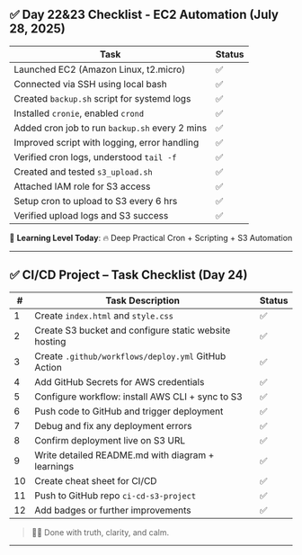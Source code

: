 ## ✅ Day 22&23 Checklist - EC2 Automation (July 28, 2025)

| Task | Status |
|------|--------|
| Launched EC2 (Amazon Linux, t2.micro) | ✅ |
| Connected via SSH using local bash | ✅ |
| Created `backup.sh` script for systemd logs | ✅ |
| Installed `cronie`, enabled `crond` | ✅ |
| Added cron job to run `backup.sh` every 2 mins | ✅ |
| Improved script with logging, error handling | ✅ |
| Verified cron logs, understood `tail -f` | ✅ |
| Created and tested `s3_upload.sh` | ✅ |
| Attached IAM role for S3 access | ✅ |
| Setup cron to upload to S3 every 6 hrs | ✅ |
| Verified upload logs and S3 success | ✅ |

🧠 **Learning Level Today**: 🔥 Deep Practical Cron + Scripting + S3 Automation

---

## ✅ CI/CD Project – Task Checklist (Day 24)

| #  | Task Description                                      | Status |
|----|--------------------------------------------------------|--------|
| 1  | Create `index.html` and `style.css`                    | ✅     |
| 2  | Create S3 bucket and configure static website hosting  | ✅     |
| 3  | Create `.github/workflows/deploy.yml` GitHub Action    | ✅     |
| 4  | Add GitHub Secrets for AWS credentials                 | ✅     |
| 5  | Configure workflow: install AWS CLI + sync to S3       | ✅     |
| 6  | Push code to GitHub and trigger deployment             | ✅     |
| 7  | Debug and fix any deployment errors                    | ✅     |
| 8  | Confirm deployment live on S3 URL                      | ✅     |
| 9  | Write detailed README.md with diagram + learnings      | ✅     |
| 10 | Create cheat sheet for CI/CD                           | ✅     |
| 11 | Push to GitHub repo `ci-cd-s3-project`                 | ✅     |
| 12 | Add badges or further improvements                     | ✅     |

> 🧘‍♂️ Done with truth, clarity, and calm.

---
